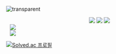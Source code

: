 <!-- ### Hi 👋 -->
<!-- [![wakatime](https://wakatime.com/badge/user/13d849e0-8b74-495a-bed8-a3f4b8869924.svg)](https://wakatime.com/@13d849e0-8b74-495a-bed8-a3f4b8869924) -->

![transparent](https://capsule-render.vercel.app/api?type=waving&color=0:ffffff,100:000000&text=Hi👋&height=150&fontColor=white&fontSize=30&animation=twinkling)
<br>
<p align="center" styled="display : flex; flex-direction : column">
    
<img src="https://img.shields.io/badge/Python-3776AB?style=flat-square&logo=Python&logoColor=white"/>
<img src="https://img.shields.io/badge/TypeScript-3178C6?style=flat&logo=TypeScript&logoColor=white"/>
<img src="https://img.shields.io/badge/Node.js-339933?style=flat-square&logo=nodedotjs&logoColor=white"/>
<!-- <a href="https://velog.io/@ssh00n"> -->
    <img 
        src="http://img.shields.io/badge/-Velog-00aaa7?style=flat&logo=Vector Logo Zone&link=https://velog.io/@ssh00n"
        style="display : flex; height : auto; margin-left : 10px; margin-right : 10px;"/>
<!-- </a> -->
<!-- <a href="https://solved.ac/profile/wwiviww"> -->
    <img 
        src="http://mazassumnida.wtf/api/mini/generate_badge?boj=wwiviww"
        style="display : flex; height : auto; margin-left : 10px; margin-right : 10px;"/>

[![Solved.ac
프로필](http://mazassumnida.wtf/api/v2/generate_badge?boj=wwiviww)](https://solved.ac/wwiviww)


<!-- <p align="center" styled="display : flex; flex-direction : column">
  <img height="180em" src="https://github-readme-stats.vercel.app/api?username=ssh00n&show_icons=true&theme=onedark"
                           style="display : flex; height : auto; margin-left : 10px; margin-right : 10px;">
  <img height="180em" src="https://github-readme-stats.vercel.app/api/top-langs/?username=ssh00n&theme=onedark"
                           style="display : flex; height : auto; margin-left : 10px; margin-right : 10px;"> -->
<!-- <p align="center" styled="display : flex; flex-direction : column">
    [![Solved.ac
프로필](http://mazassumnida.wtf/api/v2/generate_badge?boj={wwiviww})](https://solved.ac/{wwiviww})
</p> -->


<!--
**ssh00n/ssh00n** is a ✨ _special_ ✨ repository because its `README.md` (this file) appears on your GitHub profile.

Here are some ideas to get you started:

- 🔭 I’m currently working on ...
- 🌱 I’m currently learning ...
- 👯 I’m looking to collaborate on ...
- 🤔 I’m looking for help with ...
- 💬 Ask me about ...
- 📫 How to reach me: ...
- 😄 Pronouns: ...
- ⚡ Fun fact: ...
-->

